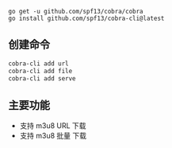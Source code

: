 ```shell
go get -u github.com/spf13/cobra/cobra
go install github.com/spf13/cobra-cli@latest
```
## 创建命令
```bash
cobra-cli add url
cobra-cli add file
cobra-cli add serve
```

## 主要功能

- 支持 m3u8 URL 下载
- 支持 m3u8 批量 下载
